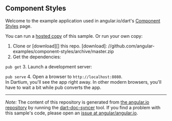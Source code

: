 

## Component Styles

Welcome to the example application used in angular.io/dart's
[Component Styles](https://angular.io/docs/dart/latest/guide/component-styles.html) page.

You can run a [hosted copy](http://angular-examples.github.io/component-styles) of this sample. Or run your own copy:

1. Clone or [download][] this repo.
   [download]: //github.com/angular-examples/component-styles/archive/master.zip
2. Get the dependencies:

  `pub get`
3. Launch a development server:

  `pub serve`
4. Open a browser to `http://localhost:8080`.<br/>
  In Dartium, you'll see the app right away. In other modern browsers,
  you'll have to wait a bit while pub converts the app.



-------------------------------------------------------

*Note:* The content of this repository is generated from
[the angular.io repository](//github.com/angular/angular.io/tree/master/public/docs/_examples/component-styles/dart) by running the
[dart-doc-syncer](//github.com/angular/dart-doc-syncer) tool.
If you find a problem with this sample's code, please open an
[issue at angular/angular.io](//github.com/angular/angular.io/issues/new?labels=dart,example&title=%5BDart%5D%5Bexample%5D%20guide/component-styles%3A%20).
